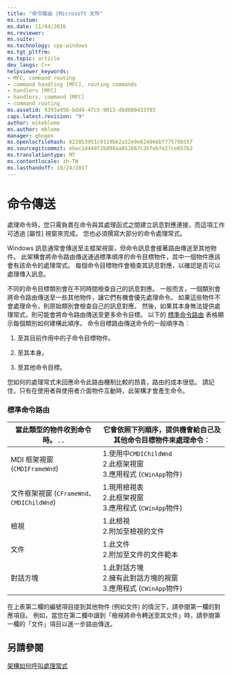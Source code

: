 ```yaml
---
title: "命令路由 |Microsoft 文件"
ms.custom: 
ms.date: 11/04/2016
ms.reviewer: 
ms.suite: 
ms.technology: cpp-windows
ms.tgt_pltfrm: 
ms.topic: article
dev_langs: C++
helpviewer_keywords:
- MFC, command routing
- command handling [MFC], routing commands
- handlers [MFC]
- handlers, command [MFC]
- command routing
ms.assetid: 9393a956-bdd4-47c5-9013-dbd680433f93
caps.latest.revision: "9"
author: mikeblome
ms.author: mblome
manager: ghogen
ms.openlocfilehash: 622853951c9119bb2a32e9e624966bf77579b557
ms.sourcegitcommit: ebec1d449f2bd98aa851667c2bfeb7e27ce657b2
ms.translationtype: MT
ms.contentlocale: zh-TW
ms.lasthandoff: 10/24/2017
---
```

# <a name="command-routing"></a>命令傳送
處理命令時，您只需負責在命令與其處理函式之間建立訊息對應連接，而這項工作可透過 [屬性] 視窗來完成。 您也必須撰寫大部分的命令處理常式。  
  
 Windows 訊息通常會傳送至主框架視窗，但命令訊息會接著路由傳送至其他物件。 此架構會將命令路由傳送通過標準順序的命令目標物件，其中一個物件應該會有該命令的處理常式。 每個命令目標物件會檢查其訊息對應，以確認是否可以處理傳入訊息。  
  
 不同的命令目標類別會在不同時間檢查自己的訊息對應。 一般而言，一個類別會將命令路由傳送至一些其他物件，讓它們有機會優先處理命令。 如果這些物件不會處理命令，則原始類別會檢查自己的訊息對應。 然後，如果其本身無法提供處理常式，則可能會將命令路由傳送至更多命令目標。 以下的 [標準命令路由](#_core_standard_command_route) 表格顯示每個類別如何建構此順序。 命令目標路由傳送命令的一般順序為︰  
  
1.  至其目前作用中的子命令目標物件。  
  
2.  至其本身。  
  
3.  至其他命令目標。  
  
 您如何的處理常式未回應命令此路由機制比較的昂貴，路由的成本很低。 請記住，只有在使用者與使用者介面物件互動時，此架構才會產生命令。  
  
### <a name="_core_standard_command_route"></a> 標準命令路由  
  
|當此類型的物件收到命令時。 . .|它會依照下列順序，提供機會給自己及其他命令目標物件來處理命令︰|  
|----------------------------------------------------------|-----------------------------------------------------------------------------------------------------|  
|MDI 框架視窗 (`CMDIFrameWnd`)|1.使用中`CMDIChildWnd`<br />2.此框架視窗<br />3.應用程式 (`CWinApp`物件)|  
|文件框架視窗 (`CFrameWnd`、 `CMDIChildWnd`)|1.現用檢視表<br />2.此框架視窗<br />3.應用程式 (`CWinApp`物件)|  
|檢視|1.此檢視<br />2.附加至檢視的文件|  
|文件|1.此文件<br />2.附加至文件的文件範本|  
|對話方塊|1.此對話方塊<br />2.擁有此對話方塊的視窗<br />3.應用程式 (`CWinApp`物件)|  
  
 在上表第二欄的編號項目提到其他物件 (例如文件) 的情況下，請參閱第一欄的對應項目。 例如，當您在第二欄中讀到「檢視將命令轉送至其文件」時，請參閱第一欄的「文件」項目以進一步路由傳送。  
  
## <a name="see-also"></a>另請參閱  
 [架構如何呼叫處理常式](../mfc/how-the-framework-calls-a-handler.md)

